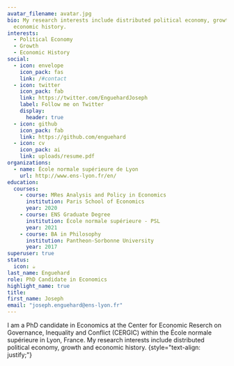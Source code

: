 ```yaml
---
avatar_filename: avatar.jpg
bio: My research interests include distributed political economy, growth and
  economic history.
interests:
  - Political Economy
  - Growth
  - Economic History
social:
  - icon: envelope
    icon_pack: fas
    link: /#contact
  - icon: twitter
    icon_pack: fab
    link: https://twitter.com/EnguehardJoseph
    label: Follow me on Twitter
    display:
      header: true
  - icon: github
    icon_pack: fab
    link: https://github.com/enguehard
  - icon: cv
    icon_pack: ai
    link: uploads/resume.pdf
organizations:
  - name: École normale supérieure de Lyon
    url: http://www.ens-lyon.fr/en/
education:
  courses:
    - course: MRes Analysis and Policy in Economics
      institution: Paris School of Economics
      year: 2020
    - course: ENS Graduate Degree
      institution: École normale supérieure - PSL
      year: 2021
    - course: BA in Philosophy
      institution: Pantheon-Sorbonne University
      year: 2017
superuser: true
status:
  icon: ☕️
last_name: Enguehard
role: PhD Candidate in Economics
highlight_name: true
title:
first_name: Joseph
email: "joseph.enguehard@ens-lyon.fr"
---
```

I am a PhD candidate in Economics at the Center for Economic Reserch on Governance, Inequality and Conflict (CERGIC) within the École normale supérieure in Lyon, France. My research interests include distributed political economy, growth and economic history.
{style="text-align: justify;"}
